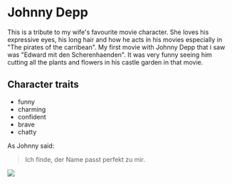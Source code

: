 # Johnny Depp

This is a tribute to my wife's favourite movie character. She loves his expressive eyes, his long hair and how he acts in his movies especially in "The pirates of the carribean".
My first movie with Johnny Depp that i saw was "Edward mit den Scherenhaenden". It was very funny seeing him cutting all the plants and flowers in his castle garden in that movie.

## Character traits

* funny
* charming
* confident
* brave
* chatty

As Johnny said:

> Ich finde, der Name passt perfekt zu mir.

<img src="https://upload.wikimedia.org/wikipedia/commons/2/2c/Johnny_Depp_%28July_2009%29_1.jpg"/>
